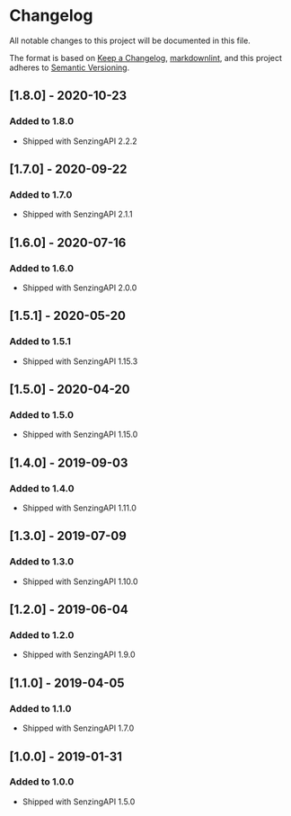 # Changelog

All notable changes to this project will be documented in this file.

The format is based on [Keep a Changelog](https://keepachangelog.com/en/1.0.0/),
[markdownlint](https://dlaa.me/markdownlint/),
and this project adheres to [Semantic Versioning](https://semver.org/spec/v2.0.0.html).

## [1.8.0] - 2020-10-23

### Added to 1.8.0

- Shipped with SenzingAPI 2.2.2

## [1.7.0] - 2020-09-22

### Added to 1.7.0

- Shipped with SenzingAPI 2.1.1

## [1.6.0] - 2020-07-16

### Added to 1.6.0

- Shipped with SenzingAPI 2.0.0

## [1.5.1] - 2020-05-20

### Added to 1.5.1

- Shipped with SenzingAPI 1.15.3

## [1.5.0] - 2020-04-20

### Added to 1.5.0

- Shipped with SenzingAPI 1.15.0

## [1.4.0] - 2019-09-03

### Added to 1.4.0

- Shipped with SenzingAPI 1.11.0

## [1.3.0] - 2019-07-09

### Added to 1.3.0

- Shipped with SenzingAPI 1.10.0

## [1.2.0] - 2019-06-04

### Added to 1.2.0

- Shipped with SenzingAPI 1.9.0

## [1.1.0] - 2019-04-05

### Added to 1.1.0

- Shipped with SenzingAPI 1.7.0

## [1.0.0] - 2019-01-31

### Added to 1.0.0

- Shipped with SenzingAPI 1.5.0
